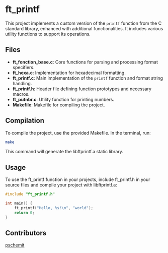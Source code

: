 # ft_printf

This project implements a custom version of the `printf` function from the C standard library, enhanced with additional functionalities. It includes various utility functions to support its operations.

## Files

- **ft_fonction_base.c**: Core functions for parsing and processing format specifiers.
- **ft_hexa.c**: Implementation for hexadecimal formatting.
- **ft_printf.c**: Main implementation of the `printf` function and format string handling.
- **ft_printf.h**: Header file defining function prototypes and necessary macros.
- **ft_putnbr.c**: Utility function for printing numbers.
- **Makefile**: Makefile for compiling the project.

## Compilation

To compile the project, use the provided Makefile. In the terminal, run:

```sh
make
```
This command will generate the libftprintf.a static library.

## Usage

To use the ft_printf function in your projects, include ft_printf.h in your source files and compile your project with libftprintf.a:

```c
#include "ft_printf.h"

int main() {
    ft_printf("Hello, %s!\n", "world");
    return 0;
}
```
## Contributors
[pschemit](https://github.com/pschemit)

